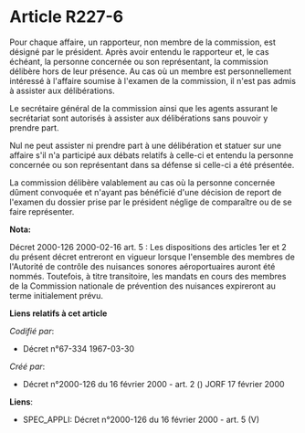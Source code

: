 # Article R227-6

Pour chaque affaire, un rapporteur, non membre de la commission, est désigné par le président. Après avoir entendu le
rapporteur et, le cas échéant, la personne concernée ou son représentant, la commission délibère hors de leur présence. Au
cas où un membre est personnellement intéressé à l'affaire soumise à l'examen de la commission, il n'est pas admis à assister
aux délibérations.

Le secrétaire général de la commission ainsi que les agents assurant le secrétariat sont autorisés à assister aux
délibérations sans pouvoir y prendre part.

Nul ne peut assister ni prendre part à une délibération et statuer sur une affaire s'il n'a participé aux débats relatifs à
celle-ci et entendu la personne concernée ou son représentant dans sa défense si celle-ci a été présentée.

La commission délibère valablement au cas où la personne concernée dûment convoquée et n'ayant pas bénéficié d'une décision
de report de l'examen du dossier prise par le président néglige de comparaître ou de se faire représenter.

**Nota:**

Décret 2000-126 2000-02-16 art. 5 : Les dispositions des articles 1er et 2 du présent décret entreront en vigueur lorsque
l'ensemble des membres de l'Autorité de contrôle des nuisances sonores aéroportuaires auront été nommés. Toutefois, à titre
transitoire, les mandats en cours des membres de la Commission nationale de prévention des nuisances expireront au terme
initialement prévu.

**Liens relatifs à cet article**

_Codifié par_:

  - Décret n°67-334 1967-03-30

_Créé par_:

  - Décret n°2000-126 du 16 février 2000 - art. 2 () JORF 17 février 2000

**Liens**:

  - SPEC_APPLI: Décret n°2000-126 du 16 février 2000 - art. 5 (V)
